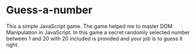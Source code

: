 # Guess-a-number
This a simple JavaScript game. 
The game helped me to master DOM Manipulation in JavaScript. 
In this game a secret randomly selected number between 1 and 20 with 20 included is provided and your job is to guess it right.
